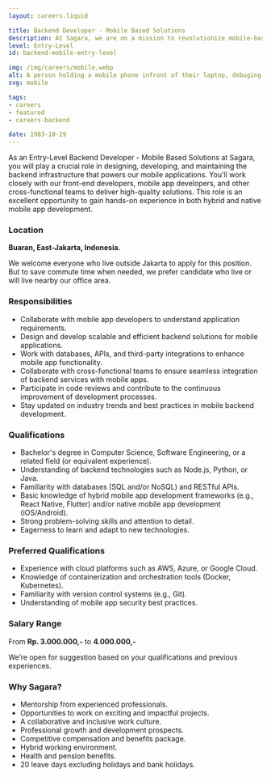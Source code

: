 ```yaml
---
layout: careers.liquid

title: Backend Developer - Mobile Based Solutions
description: At Sagara, we are on a mission to revolutionize mobile-based solutions, and we need a talented Entry-Level Backend Developer to join our growing team. If you have a passion for mobile app development, backend technologies, and creating seamless user experiences, we want to hear from you. This is an exciting opportunity for someone looking to kickstart their career in backend development for mobile applications.
level: Entry-Level
id: backend-mobile-entry-level

img: /img/careers/mobile.webp
alt: A person holding a mobile phone infront of their laptop, debuging thier mobile app
svg: mobile

tags:
- careers
- featured
- careers-backend

date: 1983-10-29
---
```


As an Entry-Level Backend Developer - Mobile Based Solutions at Sagara, you will play a crucial role in designing, developing, and maintaining the backend infrastructure that powers our mobile applications. You'll work closely with our front-end developers, mobile app developers, and other cross-functional teams to deliver high-quality solutions. This role is an excellent opportunity to gain hands-on experience in both hybrid and native mobile app development.

### Location

**Buaran, East-Jakarta, Indonesia.**

We welcome everyone who live outside Jakarta to apply for this position. But to save commute time when needed, we prefer candidate who live or will live nearby our office area.

### Responsibilities

- Collaborate with mobile app developers to understand application requirements.
- Design and develop scalable and efficient backend solutions for mobile applications.
- Work with databases, APIs, and third-party integrations to enhance mobile app functionality.
- Collaborate with cross-functional teams to ensure seamless integration of backend services with mobile apps.
- Participate in code reviews and contribute to the continuous improvement of development processes.
- Stay updated on industry trends and best practices in mobile backend development.

### Qualifications

- Bachelor's degree in Computer Science, Software Engineering, or a related field (or equivalent experience).
- Understanding of backend technologies such as Node.js, Python, or Java.
- Familiarity with databases (SQL and/or NoSQL) and RESTful APIs.
- Basic knowledge of hybrid mobile app development frameworks (e.g., React Native, Flutter) and/or native mobile app development (iOS/Android).
- Strong problem-solving skills and attention to detail.
- Eagerness to learn and adapt to new technologies.

### Preferred Qualifications

- Experience with cloud platforms such as AWS, Azure, or Google Cloud.
- Knowledge of containerization and orchestration tools (Docker, Kubernetes).
- Familiarity with version control systems (e.g., Git).
- Understanding of mobile app security best practices.

### Salary Range

From **Rp. 3.000.000,-** to **4.000.000,-**

We’re open for suggestion based on your qualifications and previous experiences.

### Why Sagara?

- Mentorship from experienced professionals.
- Opportunities to work on exciting and impactful projects.
- A collaborative and inclusive work culture.
- Professional growth and development prospects.
- Competitive compensation and benefits package.
- Hybrid working environment.
- Health and pension benefits.
- 20 leave days excluding holidays and bank holidays.
